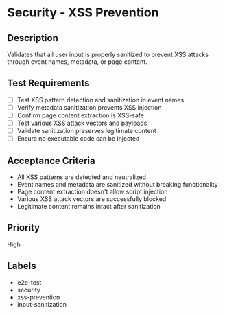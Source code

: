 # Security - XSS Prevention

## Description
Validates that all user input is properly sanitized to prevent XSS attacks through event names, metadata, or page content.

## Test Requirements
- [ ] Test XSS pattern detection and sanitization in event names
- [ ] Verify metadata sanitization prevents XSS injection
- [ ] Confirm page content extraction is XSS-safe
- [ ] Test various XSS attack vectors and payloads
- [ ] Validate sanitization preserves legitimate content
- [ ] Ensure no executable code can be injected

## Acceptance Criteria
- All XSS patterns are detected and neutralized
- Event names and metadata are sanitized without breaking functionality
- Page content extraction doesn't allow script injection
- Various XSS attack vectors are successfully blocked
- Legitimate content remains intact after sanitization

## Priority
High

## Labels
- e2e-test
- security
- xss-prevention
- input-sanitization